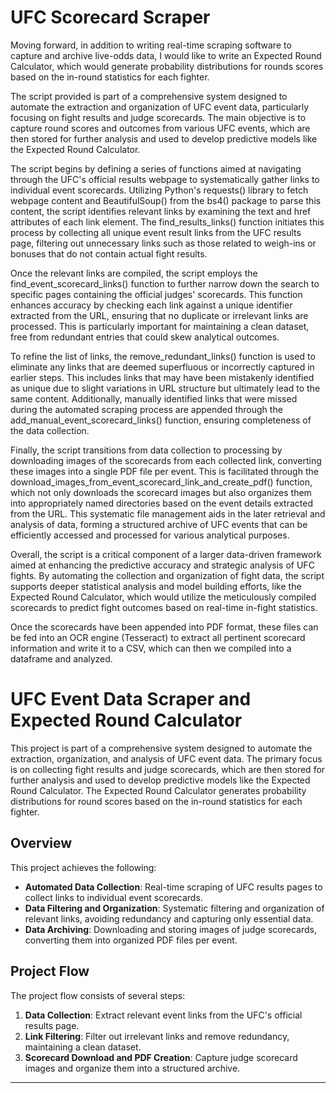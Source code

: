# UFC Scorecard Scraper
Moving forward, in addition to writing real-time scraping software to capture and archive live-odds data, I would like to write an Expected Round Calculator, which would generate probability distributions for rounds scores based on the in-round statistics for each fighter. 

The script provided is part of a comprehensive system designed to automate the extraction and organization of UFC event data, particularly focusing on fight results and judge scorecards. The main objective is to capture round scores and outcomes from various UFC events, which are then stored for further analysis and used to develop predictive models like the Expected Round Calculator.

The script begins by defining a series of functions aimed at navigating through the UFC's official results webpage to systematically gather links to individual event scorecards. Utilizing Python's requests() library to fetch webpage content and BeautifulSoup() from the bs4() package to parse this content, the script identifies relevant links by examining the text and href attributes of each link element. The find_results_links() function initiates this process by collecting all unique event result links from the UFC results page, filtering out unnecessary links such as those related to weigh-ins or bonuses that do not contain actual fight results.

Once the relevant links are compiled, the script employs the find_event_scorecard_links() function to further narrow down the search to specific pages containing the official judges' scorecards. This function enhances accuracy by checking each link against a unique identifier extracted from the URL, ensuring that no duplicate or irrelevant links are processed. This is particularly important for maintaining a clean dataset, free from redundant entries that could skew analytical outcomes.

To refine the list of links, the remove_redundant_links() function is used to eliminate any links that are deemed superfluous or incorrectly captured in earlier steps. This includes links that may have been mistakenly identified as unique due to slight variations in URL structure but ultimately lead to the same content. Additionally, manually identified links that were missed during the automated scraping process are appended through the add_manual_event_scorecard_links() function, ensuring completeness of the data collection.

Finally, the script transitions from data collection to processing by downloading images of the scorecards from each collected link, converting these images into a single PDF file per event. This is facilitated through the download_images_from_event_scorecard_link_and_create_pdf() function, which not only downloads the scorecard images but also organizes them into appropriately named directories based on the event details extracted from the URL. This systematic file management aids in the later retrieval and analysis of data, forming a structured archive of UFC events that can be efficiently accessed and processed for various analytical purposes.

Overall, the script is a critical component of a larger data-driven framework aimed at enhancing the predictive accuracy and strategic analysis of UFC fights. By automating the collection and organization of fight data, the script supports deeper statistical analysis and model building efforts, like the Expected Round Calculator, which would utilize the meticulously compiled scorecards to predict fight outcomes based on real-time in-fight statistics.

Once the scorecards have been appended into PDF format, these files can be fed into an OCR engine (Tesseract) to extract all pertinent scorecard information and write it to a CSV, which can then we compiled into a dataframe and analyzed.

# UFC Event Data Scraper and Expected Round Calculator

This project is part of a comprehensive system designed to automate the extraction, organization, and analysis of UFC event data. The primary focus is on collecting fight results and judge scorecards, which are then stored for further analysis and used to develop predictive models like the Expected Round Calculator. The Expected Round Calculator generates probability distributions for round scores based on the in-round statistics for each fighter.

## Overview

This project achieves the following:
- **Automated Data Collection**: Real-time scraping of UFC results pages to collect links to individual event scorecards.
- **Data Filtering and Organization**: Systematic filtering and organization of relevant links, avoiding redundancy and capturing only essential data.
- **Data Archiving**: Downloading and storing images of judge scorecards, converting them into organized PDF files per event.

## Project Flow

The project flow consists of several steps:
1. **Data Collection**: Extract relevant event links from the UFC's official results page.
2. **Link Filtering**: Filter out irrelevant links and remove redundancy, maintaining a clean dataset.
3. **Scorecard Download and PDF Creation**: Capture judge scorecard images and organize them into a structured archive.

---
